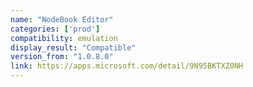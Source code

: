 ```yaml
---
name: "NodeBook Editor"
categories: ['prod']
compatibility: emulation
display_result: "Compatible"
version_from: "1.0.8.0"
link: https://apps.microsoft.com/detail/9N95BKTXZ0NH
---
```

